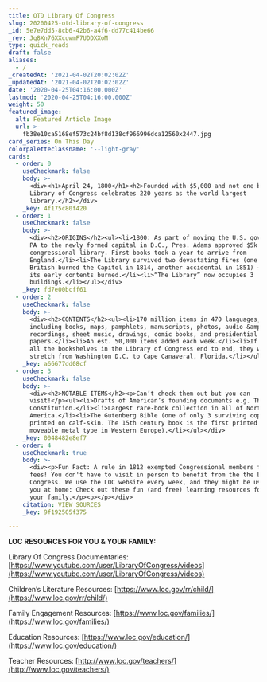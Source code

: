 ```yaml
---
title: OTD Library Of Congress
slug: 20200425-otd-library-of-congress
_id: 5e7e7dd5-8cb6-42b6-a4f6-dd77c414be66
_rev: Jq8Xn76XXcuwmF7UDDXXoM
type: quick_reads
draft: false
aliases:
  - /
_createdAt: '2021-04-02T20:02:02Z'
_updatedAt: '2021-04-02T20:02:02Z'
date: '2020-04-25T04:16:00.000Z'
lastmod: '2020-04-25T04:16:00.000Z'
weight: 50
featured_image:
  alt: Featured Article Image
  url: >-
    fb38e10ca5168ef573c24bf8d138cf966996dca12560x2447.jpg
card_series: On This Day
colorpaletteclassname: '--light-gray'
cards:
  - order: 0
    useCheckmark: false
    body: >-
      <div><h1>April 24, 1800</h1><h2>Founded with $5,000 and not one book…the
      Library of Congress celebrates 220 years as the world largest
      library.</h2></div>
    _key: 4f175c80f420
  - order: 1
    useCheckmark: false
    body: >-
      <div><h2>ORIGINS</h2><ul><li>1800: As part of moving the U.S. gov’t from
      PA to the newly formed capital in D.C., Pres. Adams approved $5k for a
      congressional library. First books took a year to arrive from
      England.</li><li>The Library survived two devastating fires (one when the
      British burned the Capitol in 1814, another accidental in 1851) – much of
      its early contents burned.</li><li>“The Library” now occupies 3
      buildings.</li></ul></div>
    _key: fd7e00bcff61
  - order: 2
    useCheckmark: false
    body: >-
      <div><h2>CONTENTS</h2><ul><li>170 million items in 470 languages,
      including books, maps, pamphlets, manuscripts, photos, audio &amp; video
      recordings, sheet music, drawings, comic books, and presidential
      papers.</li><li>An est. 50,000 items added each week.</li><li>If you put
      all the bookshelves in the Library of Congress end to end, they would
      stretch from Washington D.C. to Cape Canaveral, Florida.</li></ul></div>
    _key: a66677dd08cf
  - order: 3
    useCheckmark: false
    body: >-
      <div><h2>NOTABLE ITEMS</h2><p>Can’t check them out but you can
      visit!</p><ul><li>Drafts of American’s founding documents e.g. The
      Constitution.</li><li>Largest rare-book collection in all of North
      America.</li><li>The Gutenberg Bible (one of only 3 surviving copies
      printed on calf-skin. The 15th century book is the first printed with
      moveable metal type in Western Europe).</li></ul></div>
    _key: 0048482e8ef7
  - order: 4
    useCheckmark: true
    body: >-
      <div><p>Fun Fact: A rule in 1812 exempted Congressional members from late
      fees! You don't have to visit in person to benefit from the the Library of
      Congress. We use the LOC website every week, and they might be useful to
      you at home: Check out these fun (and free) learning resources for you and
      your family.</p><p></p></div>
    citation: VIEW SOURCES
    _key: 9f192505f375

---
```

**LOC RESOURCES FOR YOU & YOUR FAMILY:**

Library Of Congress Documentaries: [https://www.youtube.com/user/LibraryOfCongress/videos](https://www.youtube.com/user/LibraryOfCongress/videos)

Children’s Literature Resources: [https://www.loc.gov/rr/child/](https://www.loc.gov/rr/child/)

Family Engagement Resources: [https://www.loc.gov/families/](https://www.loc.gov/families/)

Education Resources: [https://www.loc.gov/education/](https://www.loc.gov/education/)

Teacher Resources: [http://www.loc.gov/teachers/](http://www.loc.gov/teachers/)